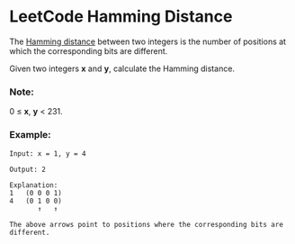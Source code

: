# LeetCode Hamming Distance
The [Hamming distance](https://en.wikipedia.org/wiki/Hamming_distance) between two integers is the number of positions at which the corresponding bits are different.

Given two integers **x** and **y**, calculate the Hamming distance.

### Note:
0 ≤ **x**, **y** < 231.

### Example:
```
Input: x = 1, y = 4

Output: 2

Explanation:
1   (0 0 0 1)
4   (0 1 0 0)
       ↑   ↑

The above arrows point to positions where the corresponding bits are different.
```
